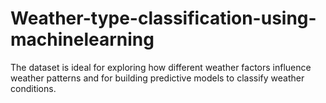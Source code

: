 # Weather-type-classification-using-machinelearning
The dataset is ideal for exploring how different weather factors influence weather patterns and for building predictive models to classify weather conditions.
